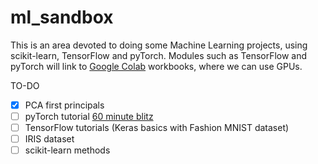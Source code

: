 # ml_sandbox
This is an area devoted to doing some Machine Learning projects, using scikit-learn, TensorFlow and pyTorch. Modules such as TensorFlow and pyTorch will link to [Google Colab](https://colab.research.google.com/notebooks/intro.ipynb) workbooks, where we can use GPUs.

TO-DO
* [X] PCA first principals
* [ ] pyTorch tutorial [60 minute blitz](https://pytorch.org/tutorials/beginner/deep_learning_60min_blitz.html)
* [ ] TensorFlow tutorials (Keras basics with Fashion MNIST dataset)
* [ ] IRIS dataset
* [ ] scikit-learn methods

